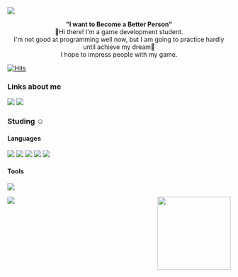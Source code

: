 <img src="https://capsule-render.vercel.app/api?type=Waving&color=0:000000,100:FFFFFF&height=300&section=header&text=Game%20programmer%20Dream%20Tree&fontSize=55&desc=Jaehoon's GitHub" /> <br/>

<p align="center">
<Strong>"I want to Become a Better Person"</Strong> <br/>
👋Hi there! I'm a game development student. <br/>
I'm not good at programming well now, but I am going to practice hardly until achieve my dream🌱 <br/>
I hope to impress people with my game. <br/>

[![Hits](https://hits.seeyoufarm.com/api/count/incr/badge.svg?url=https%3A%2F%2Fgithub.com%2Fcijang74&count_bg=%23284E7C&title_bg=%23555555&icon=&icon_color=%23E7E7E7&title=hits&edge_flat=false)](https://github.com/cijang74)

### Links about me
<a href="https://www.youtube.com/channel/UClyyHtaCriOfx26xjc-fidw" target="_blank"><img src="https://img.shields.io/badge/YouTube-FF0000?style=flat-square&logo=YouTube&logoColor=FFFFFF"/></a>
<a href="https://www.instagram.com/jaehoon_0408/" target="_blank"><img src="https://img.shields.io/badge/Instagram-E4405F?style=flat-square&logo=Instagram&logoColor=FFFFFF"/></a>
</p>

### Studing :relaxed:
#### Languages <br/>
<img src="https://img.shields.io/badge/C-A8B9CC?style=flat-square&logo=C&logoColor=000000"/></a>
<img src="https://img.shields.io/badge/Python-3776AB?style=flat-square&logo=Python&logoColor=FFFFFF"/></a>
<img src="https://img.shields.io/badge/Java-007396?style=flat-square&logo=Java&logoColor=FFFFFF"/></a>
<img src="https://img.shields.io/badge/C Sharp-239120?style=flat-square&logo=C Sharp&logoColor=000000"/></a>
<img src="https://img.shields.io/badge/R-276DC3?style=flat-square&logo=C Sharp&logoColor=000000"/></a>

#### Tools <br/>
<img src="https://img.shields.io/badge/Unity-000000?style=flat-square&logo=Unity&logoColor=FFFFFF"/></a>

<!--
**cijang74/cijang74** is a ✨ _special_ ✨ repository because its `README.md` (this file) appears on your GitHub profile.


Here are some ideas to get you started:

- 🔭 I’m currently working on ...
- 🌱 I’m currently learning ...
- 👯 I’m looking to collaborate on ...
- 🤔 I’m looking for help with ...
- 💬 Ask me about ...
- 📫 How to reach me: ...
- 😄 Pronouns: ...
- ⚡ Fun fact: ...
-->

<img align='left' src="http://mazassumnida.wtf/api/v2/generate_badge?boj=code07">
<img align='right' src="https://github-readme-stats.vercel.app/api?username=cijang74" height="165">
